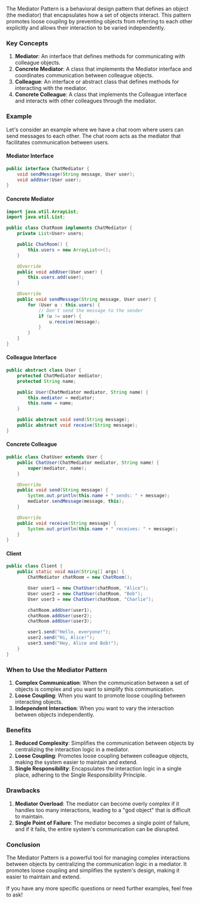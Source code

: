 The Mediator Pattern is a behavioral design pattern that defines an object (the mediator) that encapsulates how a set of objects interact. This pattern promotes loose coupling by preventing objects from referring to each other explicitly and allows their interaction to be varied independently.

### Key Concepts

1. **Mediator**: An interface that defines methods for communicating with colleague objects.
2. **Concrete Mediator**: A class that implements the Mediator interface and coordinates communication between colleague objects.
3. **Colleague**: An interface or abstract class that defines methods for interacting with the mediator.
4. **Concrete Colleague**: A class that implements the Colleague interface and interacts with other colleagues through the mediator.

### Example

Let's consider an example where we have a chat room where users can send messages to each other. The chat room acts as the mediator that facilitates communication between users.

#### Mediator Interface

```java
public interface ChatMediator {
    void sendMessage(String message, User user);
    void addUser(User user);
}
```

#### Concrete Mediator

```java
import java.util.ArrayList;
import java.util.List;

public class ChatRoom implements ChatMediator {
    private List<User> users;

    public ChatRoom() {
        this.users = new ArrayList<>();
    }

    @Override
    public void addUser(User user) {
        this.users.add(user);
    }

    @Override
    public void sendMessage(String message, User user) {
        for (User u : this.users) {
            // Don't send the message to the sender
            if (u != user) {
                u.receive(message);
            }
        }
    }
}
```

#### Colleague Interface

```java
public abstract class User {
    protected ChatMediator mediator;
    protected String name;

    public User(ChatMediator mediator, String name) {
        this.mediator = mediator;
        this.name = name;
    }

    public abstract void send(String message);
    public abstract void receive(String message);
}
```

#### Concrete Colleague

```java
public class ChatUser extends User {
    public ChatUser(ChatMediator mediator, String name) {
        super(mediator, name);
    }

    @Override
    public void send(String message) {
        System.out.println(this.name + " sends: " + message);
        mediator.sendMessage(message, this);
    }

    @Override
    public void receive(String message) {
        System.out.println(this.name + " receives: " + message);
    }
}
```

#### Client

```java
public class Client {
    public static void main(String[] args) {
        ChatMediator chatRoom = new ChatRoom();

        User user1 = new ChatUser(chatRoom, "Alice");
        User user2 = new ChatUser(chatRoom, "Bob");
        User user3 = new ChatUser(chatRoom, "Charlie");

        chatRoom.addUser(user1);
        chatRoom.addUser(user2);
        chatRoom.addUser(user3);

        user1.send("Hello, everyone!");
        user2.send("Hi, Alice!");
        user3.send("Hey, Alice and Bob!");
    }
}
```

### When to Use the Mediator Pattern

1. **Complex Communication**: When the communication between a set of objects is complex and you want to simplify this communication.
2. **Loose Coupling**: When you want to promote loose coupling between interacting objects.
3. **Independent Interaction**: When you want to vary the interaction between objects independently.

### Benefits

1. **Reduced Complexity**: Simplifies the communication between objects by centralizing the interaction logic in a mediator.
2. **Loose Coupling**: Promotes loose coupling between colleague objects, making the system easier to maintain and extend.
3. **Single Responsibility**: Encapsulates the interaction logic in a single place, adhering to the Single Responsibility Principle.

### Drawbacks

1. **Mediator Overload**: The mediator can become overly complex if it handles too many interactions, leading to a "god object" that is difficult to maintain.
2. **Single Point of Failure**: The mediator becomes a single point of failure, and if it fails, the entire system's communication can be disrupted.

### Conclusion

The Mediator Pattern is a powerful tool for managing complex interactions between objects by centralizing the communication logic in a mediator. It promotes loose coupling and simplifies the system's design, making it easier to maintain and extend.

If you have any more specific questions or need further examples, feel free to ask!